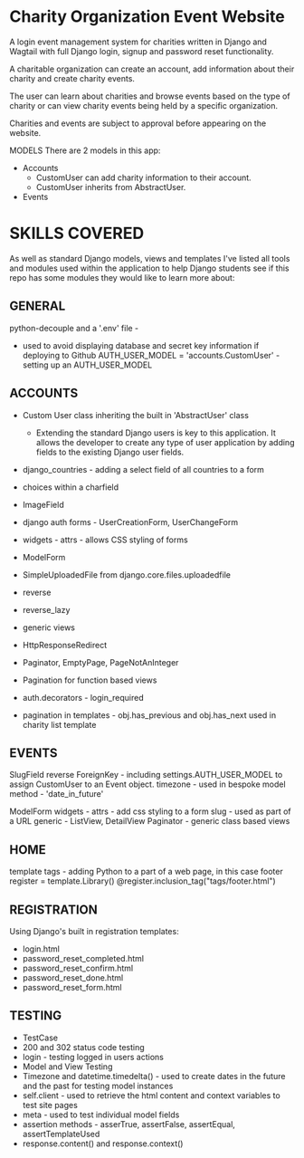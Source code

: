 # Charity Organization Event Website

A login event management system for charities written in Django and Wagtail with full Django login, signup and password reset functionality.

A charitable organization can create an account, add information about their charity and create charity events. 

The user can learn about charities and browse events based on the type of charity or can view charity events being held by a specific organization.

Charities and events are subject to approval before appearing on the website.

MODELS
There are 2 models in this app:
- Accounts 
    - CustomUser can add charity information to their account.
    - CustomUser inherits from AbstractUser.
- Events

# SKILLS COVERED
As well as standard Django models, views and templates I've listed all tools and modules used within the application to help Django students see if this repo has some modules they would like to learn more about:

## GENERAL
python-decouple and a '.env' file - 
  - used to avoid displaying database and secret key information if deploying to Github
AUTH_USER_MODEL = 'accounts.CustomUser' - setting up an AUTH_USER_MODEL

## ACCOUNTS
- Custom User class inheriting the built in 'AbstractUser' class
  - Extending the standard Django users is key to this application.  It allows the
    developer to create any type of user application by adding fields to the existing Django
    user fields.
- django_countries - adding a select field of all countries to a form
- choices within a charfield
- ImageField

- django auth forms - UserCreationForm, UserChangeForm
- widgets - attrs - allows CSS styling of forms
- ModelForm

- SimpleUploadedFile from django.core.files.uploadedfile
- reverse
- reverse_lazy
- generic views
- HttpResponseRedirect
- Paginator, EmptyPage, PageNotAnInteger
- Pagination for function based views

- auth.decorators - login_required

- pagination in templates - obj.has_previous and obj.has_next used in charity list template

## EVENTS
SlugField
reverse 
ForeignKey - including settings.AUTH_USER_MODEL to assign CustomUser to an Event object.
timezone  - used in bespoke model method - 'date_in_future'

ModelForm
widgets - attrs - add css styling to a form
slug - used as part of a URL
generic - ListView, DetailView
Paginator - generic class based views

## HOME
template tags - adding Python to a part of a web page, in this case footer
register = template.Library()
@register.inclusion_tag("tags/footer.html")

## REGISTRATION
Using Django's built in registration templates:
- login.html
- password_reset_completed.html
- password_reset_confirm.html
- password_reset_done.html
- password_reset_form.html

## TESTING
- TestCase
- 200 and 302 status code testing
- login - testing logged in users actions
- Model and View Testing
- Timezone and datetime.timedelta() - used to create dates in the future and the past for testing model instances
- self.client - used to retrieve the html content and context variables to test site pages
- meta - used to test individual model fields
- assertion methods - asserTrue, assertFalse, assertEqual, assertTemplateUsed
- response.content() and response.context()


